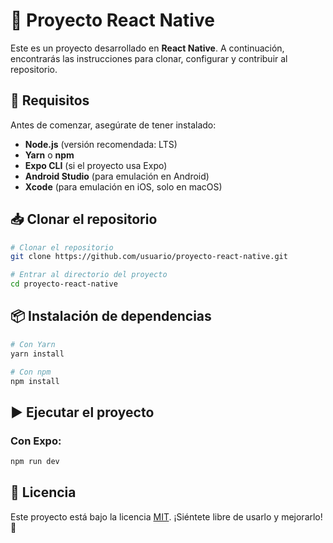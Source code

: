 # 📱 Proyecto React Native

Este es un proyecto desarrollado en **React Native**. A continuación, encontrarás las instrucciones para clonar, configurar y contribuir al repositorio.

## 🚀 Requisitos

Antes de comenzar, asegúrate de tener instalado:

- **Node.js** (versión recomendada: LTS)
- **Yarn** o **npm**
- **Expo CLI** (si el proyecto usa Expo)
- **Android Studio** (para emulación en Android)
- **Xcode** (para emulación en iOS, solo en macOS)

## 📥 Clonar el repositorio

```sh
# Clonar el repositorio
git clone https://github.com/usuario/proyecto-react-native.git

# Entrar al directorio del proyecto
cd proyecto-react-native
```

## 📦 Instalación de dependencias

```sh
# Con Yarn
yarn install

# Con npm
npm install
```

## ▶️ Ejecutar el proyecto

### Con Expo:
```sh
npm run dev
```




## 📄 Licencia

Este proyecto está bajo la licencia [MIT](LICENSE). ¡Siéntete libre de usarlo y mejorarlo! 🚀

